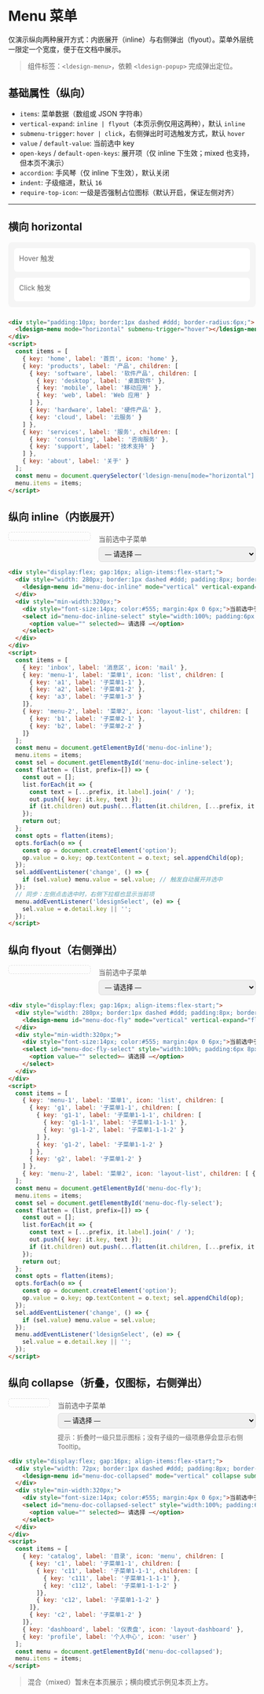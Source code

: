 # Menu 菜单

仅演示纵向两种展开方式：内嵌展开（inline）与右侧弹出（flyout）。菜单外层统一限定一个宽度，便于在文档中展示。

> 组件标签：`<ldesign-menu>`，依赖 `<ldesign-popup>` 完成弹出定位。

## 基础属性（纵向）
- `items`: 菜单数据（数组或 JSON 字符串）
- `vertical-expand`: `inline | flyout`（本页示例仅用这两种），默认 `inline`
- `submenu-trigger`: `hover | click`，右侧弹出时可选触发方式，默认 `hover`
- `value` / `default-value`: 当前选中 key
- `open-keys` / `default-open-keys`: 展开项（仅 inline 下生效；mixed 也支持，但本页不演示）
- `accordion`: 手风琴（仅 inline 下生效），默认关闭
- `indent`: 子级缩进，默认 `16`
- `require-top-icon`: 一级是否强制占位图标（默认开启，保证左侧对齐）

---

<script setup>
import { onMounted } from 'vue'

onMounted(() => {
  const inline = document.getElementById('menu-doc-inline')
  if (inline) {
    const data2 = [
      { key: 'inbox', label: '消息区', icon: 'mail' },
      { key: 'menu-1', label: '菜单1', icon: 'list', children: [
        { key: 'a1', label: '子菜单1-1', children: [
          { key: 'a1-1', label: '子菜单1-1-1', children: [
            { key: 'a1-1-1', label: '子菜单1-1-1-1' },
            { key: 'a1-1-2', label: '子菜单1-1-1-2' }
          ]},
          { key: 'a1-2', label: '子菜单1-1-2' }
        ]},
        { key: 'a2', label: '子菜单1-2' },
        { key: 'a3', label: '子菜单1-3' },
      ]},
      { key: 'menu-2', label: '菜单2', icon: 'layout-list', children: [
        { key: 'b1', label: '子菜单2-1', children: [
          { key: 'b1-1', label: '子菜单2-1-1' },
          { key: 'b1-2', label: '子菜单2-1-2', children: [
            { key: 'b1-2-1', label: '子菜单2-1-2-1' }
          ]}
        ]},
        { key: 'b2', label: '子菜单2-2' },
      ]},
      { key: 'profile', label: '个人中心', icon: 'user' },
      { key: 'video', label: '视频区', icon: 'play' },
    ]
    inline.setAttribute('items', JSON.stringify(data2))
    // 构建下拉选项并与左侧联动
    const sel = document.getElementById('menu-doc-inline-select')
    if (sel) {
      const flatten = (list, prefix=[]) => {
        const out = []
        list.forEach(it => {
          const text = [...prefix, it.label].join(' / ')
          out.push({ key: it.key, text })
          if (it.children) out.push(...flatten(it.children, [...prefix, it.label]))
        })
        return out
      }
      const opts = flatten(data2)
      opts.forEach(o => {
        const op = document.createElement('option')
        op.value = o.key; op.textContent = o.text
        sel.appendChild(op)
      })
      sel.addEventListener('change', () => {
        if (sel.value) inline.setAttribute('value', sel.value)
      })
      inline.addEventListener('ldesignSelect', (e) => {
        sel.value = e.detail?.key || ''
      })
    }
  }

  const fly = document.getElementById('menu-doc-fly')
  if (fly) {
    const data3 = [
      { key: 'menu-1', label: '菜单1', icon: 'list', children: [
        { key: 'g1', label: '子菜单1-1', children: [
          { key: 'g1-1', label: '子菜单1-1-1', children: [
            { key: 'g1-1-1', label: '子菜单1-1-1-1' },
            { key: 'g1-1-2', label: '子菜单1-1-1-2' }
          ]},
          { key: 'g1-2', label: '子菜单1-1-2' }
        ]},
        { key: 'g2', label: '子菜单1-2' },
      ]},
      { key: 'menu-2', label: '菜单2', icon: 'layout-list', children: [
        { key: 'k1', label: '子菜单2-1', children: [
          { key: 'k1-1', label: '子菜单2-1-1' }
        ] }
      ]},
      { key: 'profile', label: '个人中心', icon: 'user' },
    ]
    fly.setAttribute('items', JSON.stringify(data3))
    // 右侧选择器
    const selFly = document.getElementById('menu-doc-fly-select')
    if (selFly) {
      const flatten = (list, prefix=[]) => {
        const out = []
        list.forEach(it => {
          const text = [...prefix, it.label].join(' / ')
          out.push({ key: it.key, text })
          if (it.children) out.push(...flatten(it.children, [...prefix, it.label]))
        })
        return out
      }
      const opts = flatten(data3)
      opts.forEach(o => {
        const op = document.createElement('option')
        op.value = o.key; op.textContent = o.text
        selFly.appendChild(op)
      })
      selFly.addEventListener('change', () => {
        if (selFly.value) fly.setAttribute('value', selFly.value)
      })
      fly.addEventListener('ldesignSelect', (e) => {
        selFly.value = e.detail?.key || ''
      })
    }
  }

  const collapsed = document.getElementById('menu-doc-collapsed')
  if (collapsed) {
    const dataC = [
      {
        key: 'catalog', label: '目录', icon: 'menu', children: [
          { key: 'c1', label: '子菜单1-1', children: [
            { key: 'c11', label: '子菜单1-1-1', children: [
              { key: 'c111', label: '子菜单1-1-1-1' },
              { key: 'c112', label: '子菜单1-1-1-2' },
              { key: 'c113', label: '子菜单1-1-1-3' },
            ]},
            { key: 'c12', label: '子菜单1-1-2' },
            { key: 'c13', label: '子菜单1-1-3' },
          ]},
          { key: 'c2', label: '子菜单1-2', children: new Array(6).fill(0).map((_,i)=>({ key:`c2-${i+1}`, label:`子菜单1-2-${i+1}` })) },
        ]
      },
      { key: 'dashboard', label: '仪表盘', icon: 'layout-dashboard' },
      { key: 'report', label: '报表', icon: 'bar-chart-2', children: [
        { key: 'r1', label: '销售报表' },
        { key: 'r2', label: '库存报表', children: [
          { key: 'r21', label: '季度' },
          { key: 'r22', label: '年度' },
        ]}
      ]},
      { key: 'profile', label: '个人中心', icon: 'user' }
    ]
    collapsed.setAttribute('items', JSON.stringify(dataC))

    const selC = document.getElementById('menu-doc-collapsed-select')
    if (selC) {
      const flatten = (list, prefix=[]) => {
        const out = []
        list.forEach(it => {
          const text = [...prefix, it.label].join(' / ')
          out.push({ key: it.key, text })
          if (it.children) out.push(...flatten(it.children, [...prefix, it.label]))
        })
        return out
      }
      const opts = flatten(dataC)
      opts.forEach(o => {
        const op = document.createElement('option')
        op.value = o.key; op.textContent = o.text
        selC.appendChild(op)
      })
      selC.addEventListener('change', () => {
        if (selC.value) collapsed.setAttribute('value', selC.value)
      })
      collapsed.addEventListener('ldesignSelect', (e) => {
        selC.value = e.detail?.key || ''
      })
    }
  }
  // 横向菜单示例（hover/click 两种触发）
  const hzHover = document.getElementById('menu-doc-hz-hover')
  const hzClick = document.getElementById('menu-doc-hz-click')
  if (hzHover || hzClick) {
    const menuData = [
      { key: 'home', label: '首页', icon: 'home' },
      {
        key: 'products', label: '产品', icon: 'package', children: [
          {
            key: 'software', label: '软件产品', children: [
              { key: 'desktop', label: '桌面软件', children: [
                { key: 'windows', label: 'Windows 应用' },
                { key: 'mac', label: 'Mac 应用' },
                { key: 'linux', label: 'Linux 应用' }
              ] },
              { key: 'mobile', label: '移动应用', children: [
                { key: 'ios', label: 'iOS 应用' },
                { key: 'android', label: 'Android 应用' }
              ] },
              { key: 'web', label: 'Web 应用' }
            ]
          },
          {
            key: 'hardware', label: '硬件产品', children: [
              { key: 'laptop', label: '笔记本电脑' },
              { key: 'tablet', label: '平板电脑' },
              { key: 'phone', label: '智能手机' }
            ]
          },
          { key: 'cloud', label: '云服务' }
        ]
      },
      {
        key: 'services', label: '服务', icon: 'server', children: [
          { key: 'consulting', label: '咨询服务', children: [
            { key: 'tech-consulting', label: '技术咨询' },
            { key: 'business-consulting', label: '业务咨询' }
          ] },
          { key: 'support', label: '技术支持', children: [
            { key: 'standard', label: '标准支持' },
            { key: 'premium', label: '高级支持' },
            { key: 'enterprise', label: '企业支持' }
          ] },
          { key: 'training', label: '培训服务' }
        ]
      },
      {
        key: 'resources', label: '资源', icon: 'book-open', children: [
          { key: 'docs', label: '文档中心' },
          { key: 'blog', label: '技术博客' },
          { key: 'community', label: '社区论坛' },
          { key: 'downloads', label: '下载中心' }
        ]
      },
      { key: 'about', label: '关于', icon: 'info-circle' }
    ]
    if (hzHover) hzHover.setAttribute('items', JSON.stringify(menuData))
    if (hzClick) hzClick.setAttribute('items', JSON.stringify(menuData))
  }
})
</script>

## 横向 horizontal

<div style="background:#f5f5f5; padding:12px; border-radius:8px; margin-bottom: 24px;">
  <div style="background:white; padding:10px; border-radius:6px; margin-bottom:12px;">
    <div style="font-size:14px; color:#666; margin-bottom:8px;">Hover 触发</div>
    <ldesign-menu id="menu-doc-hz-hover" mode="horizontal" submenu-trigger="hover"></ldesign-menu>
  </div>
  <div style="background:white; padding:10px; border-radius:6px;">
    <div style="font-size:14px; color:#666; margin-bottom:8px;">Click 触发</div>
    <ldesign-menu id="menu-doc-hz-click" mode="horizontal" submenu-trigger="click"></ldesign-menu>
  </div>
</div>

```html
<div style="padding:10px; border:1px dashed #ddd; border-radius:6px;">
  <ldesign-menu mode="horizontal" submenu-trigger="hover"></ldesign-menu>
</div>
<script>
  const items = [
    { key: 'home', label: '首页', icon: 'home' },
    { key: 'products', label: '产品', children: [
      { key: 'software', label: '软件产品', children: [
        { key: 'desktop', label: '桌面软件' },
        { key: 'mobile', label: '移动应用' },
        { key: 'web', label: 'Web 应用' }
      ] },
      { key: 'hardware', label: '硬件产品' },
      { key: 'cloud', label: '云服务' }
    ] },
    { key: 'services', label: '服务', children: [
      { key: 'consulting', label: '咨询服务' },
      { key: 'support', label: '技术支持' }
    ] },
    { key: 'about', label: '关于' }
  ];
  const menu = document.querySelector('ldesign-menu[mode="horizontal"]');
  menu.items = items;
</script>
```

## 纵向 inline（内嵌展开）
<div style="display:flex; gap:16px; align-items:flex-start;">
  <div style="width: 280px; border:1px dashed #ddd; padding:8px; border-radius:6px;">
    <ldesign-menu id="menu-doc-inline" mode="vertical" vertical-expand="inline" default-open-keys='["menu-1"]' accordion></ldesign-menu>
  </div>
  <div style="min-width:320px;">
    <div style="font-size:14px; color:#555; margin:4px 0 6px;">当前选中子菜单</div>
    <select id="menu-doc-inline-select" style="width:100%; padding:6px 8px; border:1px solid #ddd; border-radius:6px;">
      <option value="" selected>— 请选择 —</option>
    </select>
  </div>
</div>

```html
<div style="display:flex; gap:16px; align-items:flex-start;">
  <div style="width: 280px; border:1px dashed #ddd; padding:8px; border-radius:6px;">
    <ldesign-menu id="menu-doc-inline" mode="vertical" vertical-expand="inline" default-open-keys='["menu-1"]' accordion></ldesign-menu>
  </div>
  <div style="min-width:320px;">
    <div style="font-size:14px; color:#555; margin:4px 0 6px;">当前选中子菜单</div>
    <select id="menu-doc-inline-select" style="width:100%; padding:6px 8px; border:1px solid #ddd; border-radius:6px;">
      <option value="" selected>— 请选择 —</option>
    </select>
  </div>
</div>
<script>
  const items = [
    { key: 'inbox', label: '消息区', icon: 'mail' },
    { key: 'menu-1', label: '菜单1', icon: 'list', children: [
      { key: 'a1', label: '子菜单1-1' },
      { key: 'a2', label: '子菜单1-2' },
      { key: 'a3', label: '子菜单1-3' }
    ]},
    { key: 'menu-2', label: '菜单2', icon: 'layout-list', children: [
      { key: 'b1', label: '子菜单2-1' },
      { key: 'b2', label: '子菜单2-2' }
    ]}
  ];
  const menu = document.getElementById('menu-doc-inline');
  menu.items = items;
  const sel = document.getElementById('menu-doc-inline-select');
  const flatten = (list, prefix=[]) => {
    const out = [];
    list.forEach(it => {
      const text = [...prefix, it.label].join(' / ');
      out.push({ key: it.key, text });
      if (it.children) out.push(...flatten(it.children, [...prefix, it.label]));
    });
    return out;
  };
  const opts = flatten(items);
  opts.forEach(o => {
    const op = document.createElement('option');
    op.value = o.key; op.textContent = o.text; sel.appendChild(op);
  });
  sel.addEventListener('change', () => {
    if (sel.value) menu.value = sel.value; // 触发自动展开并选中
  });
  // 同步：左侧点击选中时，右侧下拉框也显示当前项
  menu.addEventListener('ldesignSelect', (e) => {
    sel.value = e.detail.key || '';
  });
</script>
```

## 纵向 flyout（右侧弹出）
<div style="display:flex; gap:16px; align-items:flex-start;">
  <div style="width: 280px; border:1px dashed #ddd; padding:8px; border-radius:6px;">
    <ldesign-menu id="menu-doc-fly" mode="vertical" vertical-expand="flyout" submenu-trigger="hover"></ldesign-menu>
  </div>
  <div style="min-width:320px;">
    <div style="font-size:14px; color:#555; margin:4px 0 6px;">当前选中子菜单</div>
    <select id="menu-doc-fly-select" style="width:100%; padding:6px 8px; border:1px solid #ddd; border-radius:6px;">
      <option value="" selected>— 请选择 —</option>
    </select>
  </div>
</div>

```html
<div style="display:flex; gap:16px; align-items:flex-start;">
  <div style="width: 280px; border:1px dashed #ddd; padding:8px; border-radius:6px;">
    <ldesign-menu id="menu-doc-fly" mode="vertical" vertical-expand="flyout" submenu-trigger="hover"></ldesign-menu>
  </div>
  <div style="min-width:320px;">
    <div style="font-size:14px; color:#555; margin:4px 0 6px;">当前选中子菜单</div>
    <select id="menu-doc-fly-select" style="width:100%; padding:6px 8px; border:1px solid #ddd; border-radius:6px;">
      <option value="" selected>— 请选择 —</option>
    </select>
  </div>
</div>
<script>
  const items = [
    { key: 'menu-1', label: '菜单1', icon: 'list', children: [
      { key: 'g1', label: '子菜单1-1', children: [
        { key: 'g1-1', label: '子菜单1-1-1', children: [
          { key: 'g1-1-1', label: '子菜单1-1-1-1' },
          { key: 'g1-1-2', label: '子菜单1-1-1-2' }
        ] },
        { key: 'g1-2', label: '子菜单1-1-2' }
      ] },
      { key: 'g2', label: '子菜单1-2' }
    ] },
    { key: 'menu-2', label: '菜单2', icon: 'layout-list', children: [ { key: 'k1', label: '子菜单2-1', children: [ { key: 'k1-1', label: '子菜单2-1-1' } ] } ] }
  ];
  const menu = document.getElementById('menu-doc-fly');
  menu.items = items;
  const sel = document.getElementById('menu-doc-fly-select');
  const flatten = (list, prefix=[]) => {
    const out = [];
    list.forEach(it => {
      const text = [...prefix, it.label].join(' / ');
      out.push({ key: it.key, text });
      if (it.children) out.push(...flatten(it.children, [...prefix, it.label]));
    });
    return out;
  };
  const opts = flatten(items);
  opts.forEach(o => {
    const op = document.createElement('option');
    op.value = o.key; op.textContent = o.text; sel.appendChild(op);
  });
  sel.addEventListener('change', () => {
    if (sel.value) menu.value = sel.value;
  });
  menu.addEventListener('ldesignSelect', (e) => {
    sel.value = e.detail.key || '';
  });
</script>
```

## 纵向 collapse（折叠，仅图标，右侧弹出）
<div style="display:flex; gap:16px; align-items:flex-start;">
  <div style="width: 72px; border:1px dashed #ddd; padding:8px; border-radius:6px;">
    <ldesign-menu id="menu-doc-collapsed" mode="vertical" collapse submenu-trigger="hover"></ldesign-menu>
  </div>
  <div style="min-width:320px;">
    <div style="font-size:14px; color:#555; margin:4px 0 6px;">当前选中子菜单</div>
    <select id="menu-doc-collapsed-select" style="width:100%; padding:6px 8px; border:1px solid #ddd; border-radius:6px;">
      <option value="" selected>— 请选择 —</option>
    </select>
    <div style="margin-top:8px; color:#666; font-size:13px;">提示：折叠时一级只显示图标；没有子级的一级项悬停会显示右侧 Tooltip。</div>
  </div>
</div>

```html
<div style="display:flex; gap:16px; align-items:flex-start;">
  <div style="width: 72px; border:1px dashed #ddd; padding:8px; border-radius:6px;">
    <ldesign-menu id="menu-doc-collapsed" mode="vertical" collapse submenu-trigger="hover"></ldesign-menu>
  </div>
  <div style="min-width:320px;">
    <div style="font-size:14px; color:#555; margin:4px 0 6px;">当前选中子菜单</div>
    <select id="menu-doc-collapsed-select" style="width:100%; padding:6px 8px; border:1px solid #ddd; border-radius:6px;">
      <option value="" selected>— 请选择 —</option>
    </select>
  </div>
</div>
<script>
  const items = [
    { key: 'catalog', label: '目录', icon: 'menu', children: [
      { key: 'c1', label: '子菜单1-1', children: [
        { key: 'c11', label: '子菜单1-1-1', children: [
          { key: 'c111', label: '子菜单1-1-1-1' },
          { key: 'c112', label: '子菜单1-1-1-2' }
        ]},
        { key: 'c12', label: '子菜单1-1-2' }
      ]},
      { key: 'c2', label: '子菜单1-2' }
    ]},
    { key: 'dashboard', label: '仪表盘', icon: 'layout-dashboard' },
    { key: 'profile', label: '个人中心', icon: 'user' }
  ];
  const menu = document.getElementById('menu-doc-collapsed');
  menu.items = items;
</script>
```

> 混合（mixed）暂未在本页展示；横向模式示例见本页上方。
